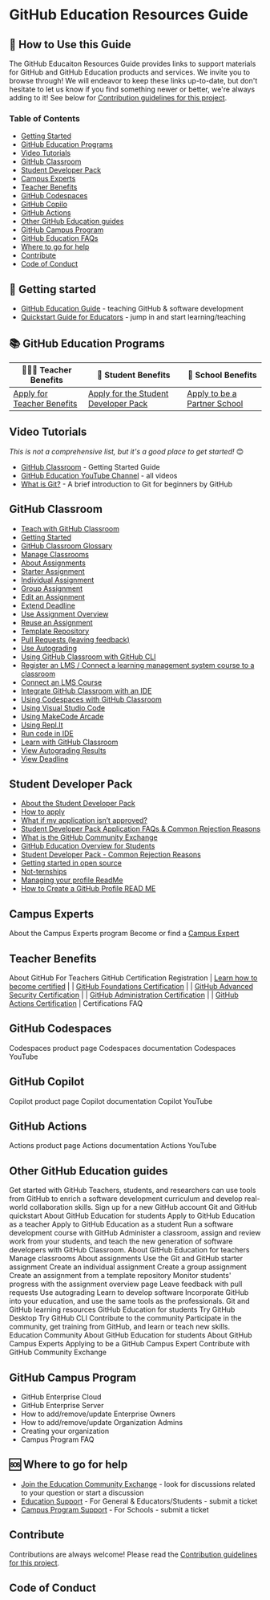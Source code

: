 # GitHub Education Resources Guide

## 👀 How to Use this Guide
The GitHub Educaiton Resources Guide provides links to support materials for GitHub and GitHub Education products and services. We invite you to browse through! We will endeavor to keep these links up-to-date, but don't hesitate to let us know if you find something newer or better, we're always adding to it! See below for [Contribution guidelines for this project](docs/CONTRIBUTING.md). 

### Table of Contents
- [Getting Started](#-getting-started)
- [GitHub Education Programs](#-github-education-programs)
- [Video Tutorials](#-video-tutorials)
- [GitHub Classroom](#-github-classroom)
- [Student Developer Pack](#-student-developer-pack)
- [Campus Experts](#-campus-experts)
- [Teacher Benefits](#-teacher-benefits)
- [GitHub Codespaces](#-github-codespaces)
- [GitHub Copilo](#-github-copilot)
- [GitHub Actions](#-github-actions)
- [Other GitHub Education guides](#-other-github-education-guides)
- [GitHub Campus Program](#-github-campus-program)
- [GitHub Education FAQs](#-github-education-faqs)
- [Where to go for help](#-where-to-go-for-help)
- [Contribute](#-contribute)
- [Code of Conduct](#-code-of-conduct)

## 🏁 Getting started
- [GitHub Education Guide](https://docs.github.com/en/education/guides) - teaching GitHub & software development
- [Quickstart Guide for Educators](https://docs.github.com/en/education/quickstart) - jump in and start learning/teaching




## 📚 GitHub Education Programs
| 👩🏽‍🏫 Teacher Benefits | 🎒 Student Benefits | 🏫 School Benefits
| ------------- | ------------- | ------------- |
| [Apply for Teacher Benefits](https://education.github.com/discount_requests/application) | [Apply for the Student Developer Pack](https://education.github.com/pack/join)  | [Apply to be a Partner School](https://education.github.com/partner_school_applications/apply) |


## Video Tutorials
*This is not a comprehensive list, but it's a good place to get started!* 😊
- [GitHub Classroom](https://www.youtube.com/playlist?list=PLIRjfNq867bewk3ZGV6Z7a16YDNRCpK3u) - Getting Started Guide
- [GitHub Education YouTube Channel](https://www.youtube.com/@githubeducation4427/videos) - all videos
- [What is Git?](https://www.youtube.com/@githubeducation4427/videos) - A brief introduction to Git for beginners by GitHub
 
## GitHub Classroom
- [Teach with GitHub Classroom](https://docs.github.com/en/education/manage-coursework-with-github-classroom/teach-with-github-classroom)
- [Getting Started](https://docs.github.com/en/education/manage-coursework-with-github-classroom/get-started-with-github-classroom/about-github-classroom)
- [GitHub Classroom Glossary](https://docs.github.com/en/education/manage-coursework-with-github-classroom/get-started-with-github-classroom/glossary)
- [Manage Classrooms](https://docs.github.com/en/education/manage-coursework-with-github-classroom/teach-with-github-classroom/manage-classrooms)
- [About Assignments](https://docs.github.com/en/education/manage-coursework-with-github-classroom/teach-with-github-classroom/about-assignments)
- [Starter Assignment](https://docs.github.com/en/education/manage-coursework-with-github-classroom/teach-with-github-classroom/use-the-git-and-github-starter-assignment)
- [Individual Assignment](https://docs.github.com/en/education/manage-coursework-with-github-classroom/teach-with-github-classroom/create-an-individual-assignment)
- [Group Assignment](https://docs.github.com/en/education/manage-coursework-with-github-classroom/teach-with-github-classroom/create-a-group-assignment)
- [Edit an Assignment](https://docs.github.com/en/education/manage-coursework-with-github-classroom/teach-with-github-classroom/editing-an-assignment)
- [Extend Deadline](https://docs.github.com/en/education/manage-coursework-with-github-classroom/teach-with-github-classroom/extending-an-assignments-deadline-for-an-individual-or-group)
- [Use Assignment Overview](https://docs.github.com/en/education/manage-coursework-with-github-classroom/teach-with-github-classroom/monitor-students-progress-with-the-assignment-overview-page)
- [Reuse an Assignment](https://docs.github.com/en/education/manage-coursework-with-github-classroom/teach-with-github-classroom/reuse-an-assignment)
- [Template Repository](https://docs.github.com/en/education/manage-coursework-with-github-classroom/teach-with-github-classroom/create-an-assignment-from-a-template-repository)
- [Pull Requests (leaving feedback)](https://docs.github.com/en/education/manage-coursework-with-github-classroom/teach-with-github-classroom/leave-feedback-with-pull-requests)
- [Use Autograding](https://docs.github.com/en/education/manage-coursework-with-github-classroom/teach-with-github-classroom/use-autograding)
- [Using GitHub Classroom with GitHub CLI](https://docs.github.com/en/education/manage-coursework-with-github-classroom/teach-with-github-classroom/using-github-classroom-with-github-cli)
- [Register an LMS / Connect a learning management system course to a classroom](https://docs.github.com/en/education/manage-coursework-with-github-classroom/teach-with-github-classroom/connect-a-learning-management-system-course-to-a-classroom)
- [Connect an LMS Course](https://docs.github.com/en/education/manage-coursework-with-github-classroom/teach-with-github-classroom/connect-a-learning-management-system-course-to-a-classroom)
- [Integrate GitHub Classroom with an IDE](https://docs.github.com/en/education/manage-coursework-with-github-classroom/integrate-github-classroom-with-an-ide/integrate-github-classroom-with-an-ide)
- [Using Codespaces with GitHub Classroom](https://docs.github.com/en/education/manage-coursework-with-github-classroom/integrate-github-classroom-with-an-ide/using-github-codespaces-with-github-classroom)
- [Using Visual Studio Code](https://docs.github.com/en/education/manage-coursework-with-github-classroom/integrate-github-classroom-with-an-ide/about-using-visual-studio-code-with-github-classroom)
- [Using MakeCode Arcade](https://docs.github.com/en/education/manage-coursework-with-github-classroom/integrate-github-classroom-with-an-ide/about-using-makecode-arcade-with-github-classroom)
- [Using Repl.It](https://docs.github.com/en/education/manage-coursework-with-github-classroom/integrate-github-classroom-with-an-ide/replit-with-github-classroom)
- [Run code in IDE](https://docs.github.com/en/education/manage-coursework-with-github-classroom/integrate-github-classroom-with-an-ide/run-student-code-in-an-ide)
- [Learn with GitHub Classroom](https://docs.github.com/en/education/manage-coursework-with-github-classroom/learn-with-github-classroom)
- [View Autograding Results](https://docs.github.com/en/education/manage-coursework-with-github-classroom/learn-with-github-classroom/view-autograding-results)
- [View Deadline](https://docs.github.com/en/education/manage-coursework-with-github-classroom/learn-with-github-classroom/viewing-your-assignments-deadline)

## Student Developer Pack
- [About the Student Developer Pack](https://docs.github.com/en/education/explore-the-benefits-of-teaching-and-learning-with-github-education/github-education-for-students/about-github-education-for-students)
- [How to apply](https://docs.github.com/en/education/explore-the-benefits-of-teaching-and-learning-with-github-education/github-education-for-students/apply-to-github-education-as-a-student)
- [What if my application isn’t approved?](https://docs.github.com/en/education/explore-the-benefits-of-teaching-and-learning-with-github-education/github-education-for-students/why-wasnt-my-application-to-github-education-for-students-approved)
- [Student Developer Pack Application FAQs & Common Rejection Reasons](https://github.com/orgs/community/discussions/111352)
- [What is the GitHub Community Exchange](https://docs.github.com/en/education/explore-the-benefits-of-teaching-and-learning-with-github-education/github-education-for-students/about-github-community-exchange)
- [GitHub Education Overview for Students](https://youtu.be/HIVFdN9VGgw?feature=shared)
- [Student Developer Pack - Common Rejection Reasons](https://github.com/orgs/community/discussions/111352)
- [Getting started in open source](https://www.twitch.tv/videos/2138897966?collection=0UAVKpQ2jBbFzg)
- [Not-ternships](https://www.twitch.tv/videos/2138897966)
- [Managing your profile ReadMe](https://docs.github.com/en/account-and-profile/setting-up-and-managing-your-github-profile/customizing-your-profile/managing-your-profile-readme)
- [How to Create a GitHub Profile READ ME](https://youtu.be/ktN5tDfQ_g8?feature=shared)

## Campus Experts
About the Campus Experts program
Become or find a [Campus Expert](https://education.github.com/experts) 

## Teacher Benefits
About GitHub For Teachers
GitHub Certification Registration
| [Learn how to become certified](https://education.github.com/experts)  | 
| [GitHub Foundations Certification](https://learn.microsoft.com/en-us/collections/o1njfe825p602p) |
| [GitHub Advanced Security Certification](https://learn.microsoft.com/en-us/collections/rqymc6yw8q5rey) |
| [GitHub Administration Certification](https://learn.microsoft.com/en-us/collections/mom7u1gzjdxw03) |
| [GitHub Actions Certification](https://learn.microsoft.com/en-us/collections/n5p4a5z7keznp5) |
Certifications FAQ

## GitHub Codespaces
Codespaces product page
Codespaces documentation
Codespaces YouTube

## GitHub Copilot
Copilot product page
Copilot documentation
Copilot YouTube

## GitHub Actions
Actions product page
Actions documentation
Actions YouTube

## Other GitHub Education guides
Get started with GitHub
Teachers, students, and researchers can use tools from GitHub to enrich a software development curriculum and develop real-world collaboration skills.
Sign up for a new GitHub account
Git and GitHub quickstart
About GitHub Education for students
Apply to GitHub Education as a teacher
Apply to GitHub Education as a student
Run a software development course with GitHub
Administer a classroom, assign and review work from your students, and teach the new generation of software developers with GitHub Classroom.
About GitHub Education for teachers
Manage classrooms
About assignments
Use the Git and GitHub starter assignment
Create an individual assignment
Create a group assignment
Create an assignment from a template repository
Monitor students' progress with the assignment overview page
Leave feedback with pull requests
Use autograding
Learn to develop software
Incorporate GitHub into your education, and use the same tools as the professionals.
Git and GitHub learning resources
GitHub Education for students
Try GitHub Desktop
Try GitHub CLI
Contribute to the community
Participate in the community, get training from GitHub, and learn or teach new skills.
Education Community
About GitHub Education for students
About GitHub Campus Experts
Applying to be a GitHub Campus Expert
Contribute with GitHub Community Exchange



## GitHub Campus Program
- GitHub Enterprise Cloud
- GitHub Enterprise Server
- How to add/remove/update Enterprise Owners
- How to add/remove/update Organization Admins
- Creating your organization
- Campus Program FAQ


## 🆘 Where to go for help
- [Join the Education Community Exchange](https://github.com/orgs/community/discussions/categories/github-education) - look for discussions related to your question or start a discussion
- [Education Support](https://support.github.com/request?tags=education-support) - For General & Educators/Students - submit a ticket
- [Campus Program Support](https://support.github.com/contact/campus-program) - For Schools - submit a ticket


## Contribute
Contributions are always welcome! Please read the [Contribution guidelines for this project](docs/CONTRIBUTING.md).

## Code of Conduct
